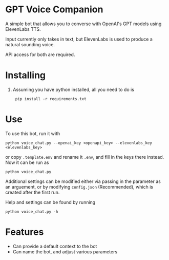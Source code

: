 # GPT Voice Companion

A simple bot that allows you to converse with OpenAI's GPT models using ElevenLabs TTS. 

Input currently only takes in text, but ElevenLabs is used to produce a natural sounding voice.

API access for both are required.

# Installing 

1. Assuming you have python installed, all you need to do is

        pip install -r requirements.txt

# Use

To use this bot, run it with

    python voice_chat.py --openai_key <openapi_key> --elevenlabs_key <elevenlabs_key>

or copy `.template.env` and rename it `.env`, and fill in the keys there instead. Now it can be run as 

    python voice_chat.py

Additional settings can be modified either via passing in the parameter as an arguement, or by modifying `config.json` (Recommended), which is created after the first run.

Help and settings can be found by running

    python voice_chat.py -h

# Features

- Can provide a default context to the bot
- Can name the bot, and adjust various parameters